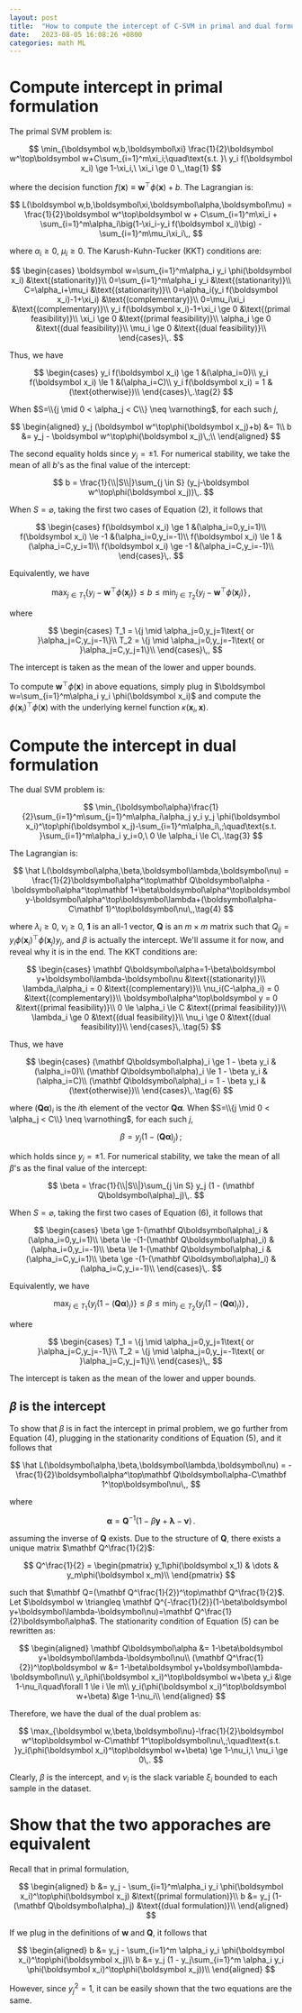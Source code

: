 ```yaml
---
layout: post
title:  "How to compute the intercept of C-SVM in primal and dual formulations"
date:   2023-08-05 16:08:26 +0800
categories: math ML
---
```


# Compute intercept in primal formulation

The primal SVM problem is:

$$
\min_{\boldsymbol w,b,\boldsymbol\xi} \frac{1}{2}\boldsymbol w^\top\boldsymbol w+C\sum_{i=1}^m\xi_i;\quad\text{s.t. }\ y_i f(\boldsymbol x_i) \ge 1-\xi_i,\ \xi_i \ge 0 \,,\tag{1}
$$

where the decision function $f(\boldsymbol x) \equiv \boldsymbol w^\top\phi(\boldsymbol x) + b$.
The Lagrangian is:

$$
L(\boldsymbol w,b,\boldsymbol\xi,\boldsymbol\alpha,\boldsymbol\mu) = \frac{1}{2}\boldsymbol w^\top\boldsymbol w + C\sum_{i=1}^m\xi_i + \sum_{i=1}^m\alpha_i\big(1-\xi_i-y_i f(\boldsymbol x_i)\big) - \sum_{i=1}^m\mu_i\xi_i\,,
$$

where $\alpha_i \ge 0$, $\mu_i \ge 0$.
The Karush-Kuhn-Tucker (KKT) conditions are:

$$
\begin{cases}
\boldsymbol w=\sum_{i=1}^m\alpha_i y_i \phi(\boldsymbol x_i) &\text{(stationarity)}\\
0=\sum_{i=1}^m\alpha_i y_i &\text{(stationarity)}\\
C=\alpha_i+\mu_i &\text{(stationarity)}\\
0=\alpha_i(y_i f(\boldsymbol x_i)-1+\xi_i) &\text{(complementary)}\\
0=\mu_i\xi_i &\text{(complementary)}\\
y_i f(\boldsymbol x_i)-1+\xi_i \ge 0 &\text{(primal feasibility)}\\
\xi_i \ge 0 &\text{(primal feasibility)}\\
\alpha_i \ge 0 &\text{(dual feasibility)}\\
\mu_i \ge 0 &\text{(dual feasibility)}\\
\end{cases}\,.
$$

Thus, we have

$$
\begin{cases}
y_i f(\boldsymbol x_i) \ge 1 &(\alpha_i=0)\\
y_i f(\boldsymbol x_i) \le 1 &(\alpha_i=C)\\
y_i f(\boldsymbol x_i) = 1 &(\text{otherwise})\\
\end{cases}\,.\tag{2}
$$

When $S=\\{j \mid 0 < \alpha_j < C\\} \neq \varnothing$, for each such $j$,

$$
\begin{aligned}
y_j (\boldsymbol w^\top\phi(\boldsymbol x_j)+b) &= 1\\
b &= y_j - \boldsymbol w^\top\phi(\boldsymbol x_j)\,;\\
\end{aligned}
$$

The second equality holds since $y_j = \pm 1$.
For numerical stability, we take the mean of all $b$'s as the final value of the intercept:

$$
b = \frac{1}{\\|S\\|}\sum_{j \in S} (y_j-\boldsymbol w^\top\phi(\boldsymbol x_j))\,.
$$

When $S=\varnothing$, taking the first two cases of Equation $(2)$, it follows that

$$
\begin{cases}
f(\boldsymbol x_i) \ge 1 &(\alpha_i=0,y_i=1)\\
f(\boldsymbol x_i) \le -1 &(\alpha_i=0,y_i=-1)\\
f(\boldsymbol x_i) \le 1 &(\alpha_i=C,y_i=1)\\
f(\boldsymbol x_i) \ge -1 &(\alpha_i=C,y_i=-1)\\
\end{cases}\,.
$$

Equivalently, we have

$$
\max_{j \in T_1}\{y_j - \boldsymbol w^\top\phi(\boldsymbol x_j)\} \le b \le \min_{j \in T_2}\{y_j - \boldsymbol w^\top\phi(\boldsymbol x_j)\}\,,
$$

where

$$
\begin{cases}
T_1 = \{j \mid \alpha_j=0,y_j=1\text{ or }\alpha_j=C,y_j=-1\}\\
T_2 = \{j \mid \alpha_j=0,y_j=-1\text{ or }\alpha_j=C,y_j=1\}\\
\end{cases}\,,
$$

The intercept is taken as the mean of the lower and upper bounds.

To compute $\boldsymbol w^\top\phi(\boldsymbol x)$ in above equations, simply plug in $\boldsymbol w=\sum_{i=1}^m\alpha_i y_i \phi(\boldsymbol x_i)$ and compute the $\phi(\boldsymbol x_i)^\top\phi(\boldsymbol x)$ with the underlying kernel function $\kappa(\boldsymbol x_i,\boldsymbol x)$.

# Compute the intercept in dual formulation

The dual SVM problem is:

$$
\min_{\boldsymbol\alpha}\frac{1}{2}\sum_{i=1}^m\sum_{j=1}^m\alpha_i\alpha_j y_i y_j \phi(\boldsymbol x_i)^\top\phi(\boldsymbol x_j)-\sum_{i=1}^m\alpha_i\,;\quad\text{s.t. }\sum_{i=1}^m\alpha_i y_i=0,\ 0 \le \alpha_i \le C\,.\tag{3}
$$

The Lagrangian is:

$$
\hat L(\boldsymbol\alpha,\beta,\boldsymbol\lambda,\boldsymbol\nu) = \frac{1}{2}\boldsymbol\alpha^\top\mathbf Q\boldsymbol\alpha - \boldsymbol\alpha^\top\mathbf 1+\beta\boldsymbol\alpha^\top\boldsymbol y-\boldsymbol\alpha^\top\boldsymbol\lambda+(\boldsymbol\alpha-C\mathbf 1)^\top\boldsymbol\nu\,,\tag{4}
$$

where $\lambda_i \ge 0$, $\nu_i \ge 0$, $\mathbf 1$ is an all-$1$ vector, $\mathbf Q$ is an $m \times m$ matrix such that $Q_{ij} = y_i\phi(\boldsymbol x_i)^\top\phi(\boldsymbol x_j)y_j$, and $\beta$ is actually the intercept.
We'll assume it for now, and reveal why it is in the end.
The KKT conditions are:

$$
\begin{cases}
\mathbf Q\boldsymbol\alpha=1-\beta\boldsymbol y+\boldsymbol\lambda-\boldsymbol\nu &\text{(stationarity)}\\
\lambda_i\alpha_i = 0 &\text{(complementary)}\\
\nu_i(C-\alpha_i) = 0 &\text{(complementary)}\\
\boldsymbol\alpha^\top\boldsymbol y = 0 &\text{(primal feasibility)}\\
0 \le \alpha_i \le C &\text{(primal feasibility)}\\
\lambda_i \ge 0 &\text{(dual feasibility)}\\
\nu_i \ge 0 &\text{(dual feasibility)}\\
\end{cases}\,.\tag{5}
$$

Thus, we have

$$
\begin{cases}
(\mathbf Q\boldsymbol\alpha)_i \ge 1 - \beta y_i &(\alpha_i=0)\\
(\mathbf Q\boldsymbol\alpha)_i \le 1 - \beta y_i &(\alpha_i=C)\\
(\mathbf Q\boldsymbol\alpha)_i = 1 - \beta y_i &(\text{otherwise})\\
\end{cases}\,.\tag{6}
$$

where $(\mathbf Q\boldsymbol\alpha)_i$ is the $i$th element of the vector $\mathbf Q\boldsymbol\alpha$.
When $S=\\{j \mid 0 < \alpha_j < C\\} \neq \varnothing$, for each such $j$,

$$
\beta = y_j(1 - (\mathbf Q\boldsymbol\alpha)_j)\,;
$$

which holds since $y_j = \pm 1$.
For numerical stability, we take the mean of all $\beta$'s as the final value of the intercept:

$$
\beta = \frac{1}{\\|S\\|}\sum_{j \in S} y_j (1 - (\mathbf Q\boldsymbol\alpha)_j)\,.
$$

When $S=\varnothing$, taking the first two cases of Equation $(6)$, it follows that

$$
\begin{cases}
\beta \ge 1-(\mathbf Q\boldsymbol\alpha)_i &(\alpha_i=0,y_i=1)\\
\beta \le -(1-(\mathbf Q\boldsymbol\alpha)_i) &(\alpha_i=0,y_i=-1)\\
\beta \le 1-(\mathbf Q\boldsymbol\alpha)_i &(\alpha_i=C,y_i=1)\\
\beta \ge -(1-(\mathbf Q\boldsymbol\alpha)_i) &(\alpha_i=C,y_i=-1)\\
\end{cases}\,.
$$

Equivalently, we have

$$
\max_{j \in T_1}\{y_j(1-(\mathbf Q\boldsymbol\alpha)_j)\} \le \beta \le \min_{j \in T_2}\{y_j(1-(\mathbf Q\boldsymbol\alpha)_j)\}\,,
$$

where

$$
\begin{cases}
T_1 = \{j \mid \alpha_j=0,y_j=1\text{ or }\alpha_j=C,y_j=-1\}\\
T_2 = \{j \mid \alpha_j=0,y_j=-1\text{ or }\alpha_j=C,y_j=1\}\\
\end{cases}\,,
$$

The intercept is taken as the mean of the lower and upper bounds.

## $\beta$ is the intercept

To show that $\beta$ is in fact the intercept in primal problem, we go further from Equation $(4)$, plugging in the stationarity conditions of Equation $(5)$, and it follows that

$$
\hat L(\boldsymbol\alpha,\beta,\boldsymbol\lambda,\boldsymbol\nu) = -\frac{1}{2}\boldsymbol\alpha^\top\mathbf Q\boldsymbol\alpha-C\mathbf 1^\top\boldsymbol\nu\,,
$$

where

$$
\boldsymbol\alpha=\mathbf Q^{-1}(1-\beta\boldsymbol y+\boldsymbol\lambda-\boldsymbol\nu)\,.
$$

assuming the inverse of $\mathbf Q$ exists.
Due to the structure of $\mathbf Q$, there exists a unique matrix $\mathbf Q^\frac{1}{2}$:

$$
Q^\frac{1}{2} =
\begin{pmatrix}
y_1\phi(\boldsymbol x_1) & \dots & y_m\phi(\boldsymbol x_m)\\
\end{pmatrix}
$$

such that $\mathbf Q=(\mathbf Q^\frac{1}{2})^\top\mathbf Q^\frac{1}{2}$.
Let $\boldsymbol w \triangleq \mathbf Q^{-\frac{1}{2}}(1-\beta\boldsymbol y+\boldsymbol\lambda-\boldsymbol\nu)=\mathbf Q^\frac{1}{2}\boldsymbol\alpha$.
The stationarity condition of Equation $(5)$ can be rewritten as:

$$
\begin{aligned}
\mathbf Q\boldsymbol\alpha &= 1-\beta\boldsymbol y+\boldsymbol\lambda-\boldsymbol\nu\\
(\mathbf Q^\frac{1}{2})^\top\boldsymbol w &= 1-\beta\boldsymbol y+\boldsymbol\lambda-\boldsymbol\nu\\
y_i\phi(\boldsymbol x_i)^\top\boldsymbol w+\beta y_i &\ge 1-\nu_i\quad\forall 1 \le i \le m\\
y_i(\phi(\boldsymbol x_i)^\top\boldsymbol w+\beta) &\ge 1-\nu_i\\
\end{aligned}
$$

Therefore, we have the dual of the dual problem as:

$$
\max_{\boldsymbol w,\beta,\boldsymbol\nu}-\frac{1}{2}\boldsymbol w^\top\boldsymbol w-C\mathbf 1^\top\boldsymbol\nu\,;\quad\text{s.t. }y_i(\phi(\boldsymbol x_i)^\top\boldsymbol w+\beta) \ge 1-\nu_i,\ \nu_i \ge 0\,.
$$

Clearly, $\beta$ is the intercept, and $\nu_i$ is the slack variable $\xi_i$ bounded to each sample in the dataset.

# Show that the two apporaches are equivalent

Recall that in primal formulation,

$$
\begin{aligned}
b &= y_j - \sum_{i=1}^m\alpha_i y_i \phi(\boldsymbol x_i)^\top\phi(\boldsymbol x_j) &\text{(primal formulation)}\\
b &= y_j (1-(\mathbf Q\boldsymbol\alpha)_j) &\text{(dual formulation)}\\
\end{aligned}
$$

If we plug in the definitions of $\boldsymbol w$ and $\mathbf Q$, it follows that

$$
\begin{aligned}
b &= y_j - \sum_{i=1}^m \alpha_i y_i \phi(\boldsymbol x_i)^\top\phi(\boldsymbol x_j)\\
b &= y_j (1 - y_j\sum_{i=1}^m \alpha_i y_i \phi(\boldsymbol x_i)^\top\phi(\boldsymbol x_j))\\
\end{aligned}
$$

However, since $y_j^2=1$, it can be easily shown that the two equations are the same.
